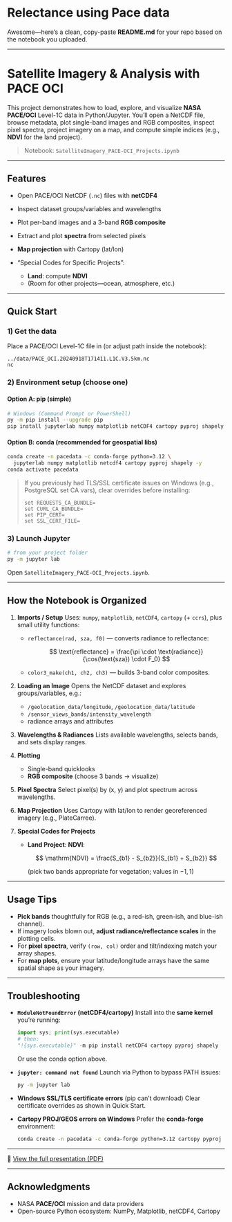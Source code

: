 # Relectance using Pace data
Awesome—here’s a clean, copy-paste **README.md** for your repo based on the notebook you uploaded.

---

# Satellite Imagery & Analysis with PACE OCI

This project demonstrates how to load, explore, and visualize **NASA PACE/OCI** Level-1C data in Python/Jupyter. You’ll open a NetCDF file, browse metadata, plot single-band images and RGB composites, inspect pixel spectra, project imagery on a map, and compute simple indices (e.g., **NDVI** for the land project).

> Notebook: `SatelliteImagery_PACE-OCI_Projects.ipynb`

---

## Features

* Open PACE/OCI NetCDF (`.nc`) files with **netCDF4**
* Inspect dataset groups/variables and wavelengths
* Plot per-band images and a 3-band **RGB composite**
* Extract and plot **spectra** from selected pixels
* **Map projection** with Cartopy (lat/lon)
* “Special Codes for Specific Projects”:

  * **Land**: compute **NDVI**
  * (Room for other projects—ocean, atmosphere, etc.)

---

## Quick Start

### 1) Get the data

Place a PACE/OCI Level-1C file in (or adjust path inside the notebook):

```
../data/PACE_OCI.20240918T171411.L1C.V3.5km.nc
nc
```

### 2) Environment setup (choose one)

#### Option A: pip (simple)

```bash
# Windows (Command Prompt or PowerShell)
py -m pip install --upgrade pip
pip install jupyterlab numpy matplotlib netCDF4 cartopy pyproj shapely
```

#### Option B: conda (recommended for geospatial libs)

```bash
conda create -n pacedata -c conda-forge python=3.12 \
  jupyterlab numpy matplotlib netcdf4 cartopy pyproj shapely -y
conda activate pacedata
```

> If you previously had TLS/SSL certificate issues on Windows (e.g., PostgreSQL set CA vars), clear overrides before installing:
>
> ```
> set REQUESTS_CA_BUNDLE=
> set CURL_CA_BUNDLE=
> set PIP_CERT=
> set SSL_CERT_FILE=
> ```

### 3) Launch Jupyter

```bash
# from your project folder
py -m jupyter lab
```

Open `SatelliteImagery_PACE-OCI_Projects.ipynb`.

---

## How the Notebook is Organized

1. **Imports / Setup**
   Uses: `numpy`, `matplotlib`, `netCDF4`, `cartopy` (+ `ccrs`), plus small utility functions:

   * `reflectance(rad, sza, f0)` — converts radiance to reflectance:

     $$
     \text{reflectance} = \frac{\pi \cdot \text{radiance}}{\cos(\text{sza}) \cdot F_0}
     $$
   * `color3_make(ch1, ch2, ch3)` — builds 3-band color composites.

2. **Loading an Image**
   Opens the NetCDF dataset and explores groups/variables, e.g.:

   * `/geolocation_data/longitude`, `/geolocation_data/latitude`
   * `/sensor_views_bands/intensity_wavelength`
   * radiance arrays and attributes

3. **Wavelengths & Radiances**
   Lists available wavelengths, selects bands, and sets display ranges.

4. **Plotting**

   * Single-band quicklooks
   * **RGB composite** (choose 3 bands → visualize)

5. **Pixel Spectra**
   Select pixel(s) by (x, y) and plot spectrum across wavelengths.

6. **Map Projection**
   Uses Cartopy with lat/lon to render georeferenced imagery (e.g., PlateCarree).

7. **Special Codes for Projects**

   * **Land Project**: **NDVI**:

     $$
     \mathrm{NDVI} = \frac{S_{b1} - S_{b2}}{S_{b1} + S_{b2}}
     $$

     (pick two bands appropriate for vegetation; values in $-1, 1$)

---

## Usage Tips

* **Pick bands** thoughtfully for RGB (e.g., a red-ish, green-ish, and blue-ish channel).
* If imagery looks blown out, **adjust radiance/reflectance scales** in the plotting cells.
* For **pixel spectra**, verify `(row, col)` order and tilt/indexing match your array shapes.
* For **map plots**, ensure your latitude/longitude arrays have the same spatial shape as your imagery.

---

## Troubleshooting

* **`ModuleNotFoundError` (netCDF4/cartopy)**
  Install into the **same kernel** you’re running:

  ```python
  import sys; print(sys.executable)
  # then:
  "!{sys.executable}" -m pip install netCDF4 cartopy pyproj shapely
  ```

  Or use the conda option above.

* **`jupyter: command not found`**
  Launch via Python to bypass PATH issues:

  ```bash
  py -m jupyter lab
  ```

* **Windows SSL/TLS certificate errors** (pip can’t download)
  Clear certificate overrides as shown in Quick Start.

* **Cartopy PROJ/GEOS errors on Windows**
  Prefer the **conda-forge** environment:

  ```bash
  conda create -n pacedata -c conda-forge python=3.12 cartopy pyproj shapely netcdf4 -y
  ```

---
📑 [View the full presentation (PDF)](/WildfilesinAmazon.pdf)

---

## Acknowledgments

* NASA **PACE/OCI** mission and data providers
* Open-source Python ecosystem: NumPy, Matplotlib, netCDF4, Cartopy

